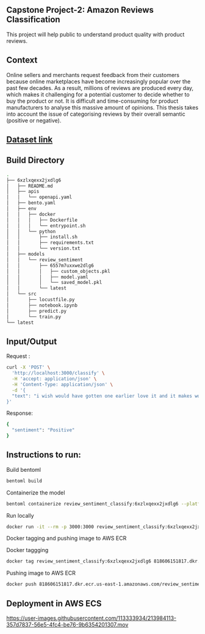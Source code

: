 
## Capstone Project-2: Amazon Reviews Classification

This project will help public to understand product quality with product reviews.

## Context 
Online sellers and merchants request feedback from their customers because online marketplaces have become increasingly popular over the past few decades. As a result, millions of reviews are produced every day, which makes it challenging for a potential customer to decide whether to buy the product or not. It is difficult and time-consuming for product manufacturers to analyse this massive amount of opinions. This thesis takes into account the issue of categorising reviews by their overall semantic (positive or negative).

##  [Dataset link](https://www.kaggle.com/datasets/danielihenacho/amazon-reviews-dataset)


## Build Directory

```sh
.
├── 6xzlxqexx2jxdlg6
│   ├── README.md
│   ├── apis
│   │   └── openapi.yaml
│   ├── bento.yaml
│   ├── env
│   │   ├── docker
│   │   │   ├── Dockerfile
│   │   │   └── entrypoint.sh
│   │   └── python
│   │       ├── install.sh
│   │       ├── requirements.txt
│   │       └── version.txt
│   ├── models
│   │   └── review_sentiment
│   │       ├── 6557m7uxxwe2dlg6
│   │       │   ├── custom_objects.pkl
│   │       │   ├── model.yaml
│   │       │   └── saved_model.pkl
│   │       └── latest
│   └── src
│       ├── locustfile.py
│       ├── notebook.ipynb
│       ├── predict.py
│       └── train.py
└── latest
```

## Input/Output
Request :

```sh
curl -X 'POST' \
  'http://localhost:3000/classify' \
  -H 'accept: application/json' \
  -H 'Content-Type: application/json' \
  -d '{
  "text": "i wish would have gotten one earlier love it and it makes working in my laptop so much easier"
}'
```

Response:
```sh
{
  "sentiment": "Positive"
}
```


## Instructions to run:

Build bentoml 
```sh
bentoml build
```

Containerize the model
```sh
bentoml containerize review_sentiment_classify:6xzlxqexx2jxdlg6 --platform linux/amd64
```

Run locally
```sh
docker run -it --rm -p 3000:3000 review_sentiment_classify:6xzlxqexx2jxdlg6
```

Docker tagging and pushing image to AWS ECR

Docker taggging
```sh
docker tag review_sentiment_classify:6xzlxqexx2jxdlg6 818606151817.dkr.ecr.us-east-1.amazonaws.com/review_sentiment_classify:latest
```

Pushing image to AWS ECR
```sh
docker push 818606151817.dkr.ecr.us-east-1.amazonaws.com/review_sentiment_classify:latest
```

## Deployment in AWS ECS 



https://user-images.githubusercontent.com/113333934/213984113-357d7837-56e5-4fc4-be76-9b6354201307.mov






